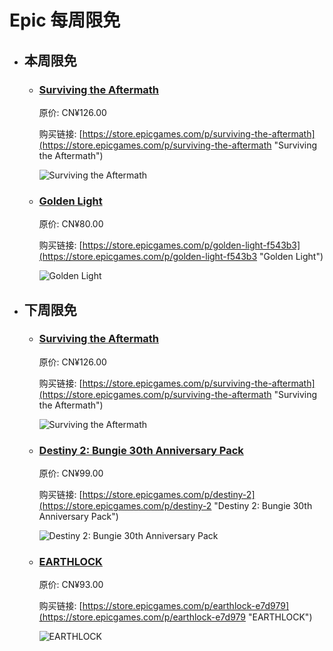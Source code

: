 # Epic 每周限免

- ## 本周限免


  - ### [Surviving the Aftermath](https://store.epicgames.com/p/surviving-the-aftermath "Surviving the Aftermath")

    原价: CN¥126.00

    购买链接: [https://store.epicgames.com/p/surviving-the-aftermath](https://store.epicgames.com/p/surviving-the-aftermath "Surviving the Aftermath")

    ![Surviving the Aftermath](https://cdn1.epicgames.com/offer/95b4d5a753d042678f775d5e1eb5ab25/EGS_SurvivingtheAftermath_IceflakeStudiosOy_S1_2560x1440-61c69731778b92a32a9dbfd7c1a35d72)


  - ### [Golden Light](https://store.epicgames.com/p/golden-light-f543b3 "Golden Light")

    原价: CN¥80.00

    购买链接: [https://store.epicgames.com/p/golden-light-f543b3](https://store.epicgames.com/p/golden-light-f543b3 "Golden Light")

    ![Golden Light](https://cdn1.epicgames.com/spt-assets/d3aec59bfafa4dd392d5c9b01abbaefd/golden-light-n6ioy.jpg)


- ## 下周限免


  - ### [Surviving the Aftermath](https://store.epicgames.com/p/surviving-the-aftermath "Surviving the Aftermath")

    原价: CN¥126.00

    购买链接: [https://store.epicgames.com/p/surviving-the-aftermath](https://store.epicgames.com/p/surviving-the-aftermath "Surviving the Aftermath")

    ![Surviving the Aftermath](https://cdn1.epicgames.com/offer/95b4d5a753d042678f775d5e1eb5ab25/EGS_SurvivingtheAftermath_IceflakeStudiosOy_S1_2560x1440-61c69731778b92a32a9dbfd7c1a35d72)


  - ### [Destiny 2: Bungie 30th Anniversary Pack](https://store.epicgames.com/p/destiny-2 "Destiny 2: Bungie 30th Anniversary Pack")

    原价: CN¥99.00

    购买链接: [https://store.epicgames.com/p/destiny-2](https://store.epicgames.com/p/destiny-2 "Destiny 2: Bungie 30th Anniversary Pack")

    ![Destiny 2: Bungie 30th Anniversary Pack](https://cdn1.epicgames.com/offer/428115def4ca4deea9d69c99c5a5a99e/EGS_Destiny2Bungie30thAnniversaryPack_Bungie_AddOn_S1_2560x1440-40e931364bcfa578a0b3b9daed1774bf)


  - ### [EARTHLOCK](https://store.epicgames.com/p/earthlock-e7d979 "EARTHLOCK")

    原价: CN¥93.00

    购买链接: [https://store.epicgames.com/p/earthlock-e7d979](https://store.epicgames.com/p/earthlock-e7d979 "EARTHLOCK")

    ![EARTHLOCK](https://cdn1.epicgames.com/spt-assets/3fa7dc9ed5df483cb4cba9a1e7d7497c/earthlock-15ff1.png)

